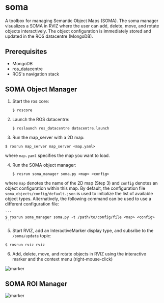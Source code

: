 soma
====

A toolbox for managing Semantic Object Maps (SOMA). The soma manager visualizes a SOMA in RVIZ where the user can add, delete, move, and rotate objects interactively. The object configuration is immediately stored and updated in the ROS datacentre (MongoDB).  


Prerequisites
-------------

- MongoDB
- ros_datacentre
- ROS's navigation stack 


SOMA Object Manager
-------------------
1. Start the ros core:

    ```
   $ roscore
    ```
2. Launch the ROS datacentre:

    ```
    $ roslaunch ros_datacentre datacentre.launch
    ```
3. Run the map_server with a 2D map:
  ```
  $ rosrun map_server map_server <map.yaml>
  ```
where `map.yaml` specifies the map you want to load.
    
4. Run the SOMA object manager:

    ```
    $ rosrun soma_manager soma.py <map> <config>
    ```
where `map` denotes the name of the 2D map (Step 3) and `config` denotes an object configuration within this map. By default, the configuration file `soma_objects/config/default.json` is used to initialize the list of available object types. Alternatively, the following command can be used to use a different configuration file:

    ```
    $ rosrun soma_manager soma.py -t /path/to/config/file <map> <config>
    ```
5. Start RVIZ, add an InteractiveMarker display type, and subsribe to the `/soma/update` topic:

  ```
  $ rosrun rviz rviz
  ```
6. Add, delete, move, and rotate objects in RVIZ using the interactive marker and the context menu (right-mouse-click)

![marker](https://raw.githubusercontent.com/kunzel/soma/master/doc/images/soma_manager.png)

SOMA ROI Manager
----------------

![marker](https://raw.githubusercontent.com/kunzel/soma/master/doc/images/soma_roi.png)










